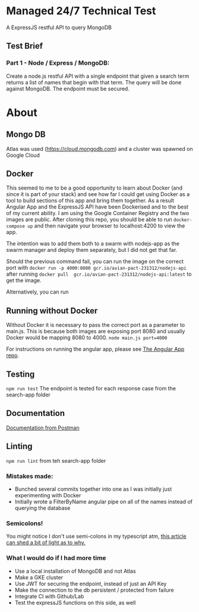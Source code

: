 # Managed 24/7 Technical Test

A ExpressJS restful API to query MongoDB

## Test Brief 

### Part 1 - Node / Express / MongoDB:

Create a node.js restful API with a single endpoint that given a search term returns a list of names that begin with that term. The query will be done against MongoDB.
The endpoint must be secured.

# About

## Mongo DB 
  Atlas was used (https://cloud.mongodb.com) and a cluster was spawned on Google Cloud

## Docker
  This seemed to me to be a good opportunity to learn about Docker (and since it is part of your stack) and see how far I could get using Docker as a tool to build sections of this app and bring them together.
  As a result Angular App and the ExpressJS API have been Dockerised and to the best of my current ability.
  I am using the Google Container Registry and the two images are public.
  After cloning this repo, you should be able to run
  ```docker-compose up```
  and then navigate your browser to localhost:4200 to view the app.

  The intention was to add them both to a swarm with nodejs-app as the swarm manager and deploy them separately, but I did not get that far.

  Should the previous command fail, you can run the image on the correct port with ```docker run -p 4000:8080 gcr.io/avian-pact-231312/nodejs-api``` after running ```docker pull 
gcr.io/avian-pact-231312/nodejs-api:latest``` to get the image.

  Alternatively, you can run


## Running without Docker
  Without Docker it is necessary to pass the correct port as a parameter to main.js. This is because both images are exposing port 8080 and usually Docker would be mapping 8080 to 4000.
  ```node main.js port=4000```

  For instructions on running the angular app, please see [The Angular App repo](https://github.com/DGmip/managed24-angular).

## Testing
  ```npm run test```
  The endpoint is tested for each response case from the search-app folder

## Documentation
  [Documentation from Postman](https://documenter.getpostman.com/view/5558865/RztsnRVr#5095bef9-9fc4-45e4-a407-7d01ed24cf67)

## Linting
  ```npm run lint``` from teh search-app folder

### Mistakes made:

- Bunched several commits together into one as I was initially just experimenting with Docker
- Initially wrote a FilterByName angular pipe on all of the names instead of querying the database

### Semicolons!
  You might notice I don't use semi-colons in my typescript atm, [this article can shed a bit of light as to why.](https://medium.com/@eugenkiss/dont-use-semicolons-in-typescript-474ccfe4bdb3)

### What I would do if I had more time
  - Use a local installation of MongoDB and not Atlas
  - Make a GKE cluster
  - Use JWT for securing the endpoint, instead of just an API Key
  - Make the connection to the db persistent / protected from failure
  - Integrate CI with Github/Lab
  - Test the expressJS functions on this side, as well
